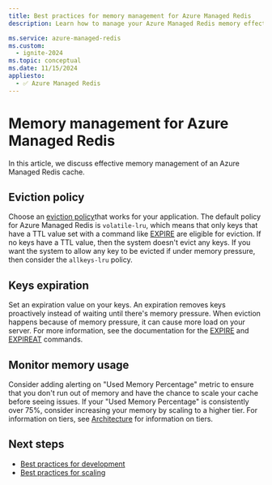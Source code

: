 ```yaml
---
title: Best practices for memory management for Azure Managed Redis
description: Learn how to manage your Azure Managed Redis memory effectively with Azure Managed Redis.

ms.service: azure-managed-redis
ms.custom:
  - ignite-2024
ms.topic: conceptual
ms.date: 11/15/2024
appliesto:
  - ✅ Azure Managed Redis
---
```


# Memory management for Azure Managed Redis

In this article, we discuss effective memory management of an Azure Managed Redis cache.

## Eviction policy

Choose an [eviction policy](https://redis.io/topics/lru-cache)that works for your application. The default policy for Azure Managed Redis is `volatile-lru`, which means that only keys that have a TTL value set with a command like [EXPIRE](https://redis.io/commands/expire) are eligible for eviction. If no keys have a TTL value, then the system doesn't evict any keys. If you want the system to allow any key to be evicted if under memory pressure, then consider the `allkeys-lru` policy.

## Keys expiration

Set an expiration value on your keys. An expiration removes keys proactively instead of waiting until there's memory pressure. When eviction happens because of memory pressure, it can cause more load on your server. For more information, see the documentation for the [EXPIRE](https://redis.io/commands/expire) and [EXPIREAT](https://redis.io/commands/expireat) commands.

## Monitor memory usage

Consider adding alerting on "Used Memory Percentage" metric to ensure that you don't run out of memory and have the chance to scale your cache before seeing issues. If your "Used Memory Percentage" is consistently over 75%, consider increasing your memory by scaling to a higher tier. For information on tiers, see [Architecture](architecture.md#sharding-configuration) for information on tiers.

## Next steps

- [Best practices for development](best-practices-development.md)
- [Best practices for scaling](best-practices-scale.md)
